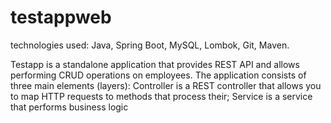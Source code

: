 # testappweb

technologies used: Java, Spring Boot, MySQL, Lombok, Git, Maven.

Testapp is a standalone application that provides REST API and allows performing CRUD operations on employees. The application consists of three main
elements (layers): Controller is a REST controller that allows you to map HTTP requests to methods that process
their; Service is a service that performs business logic
